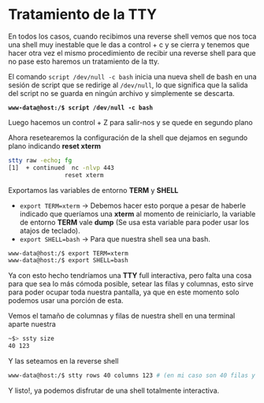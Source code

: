 # Tratamiento de la TTY

En todos los casos, cuando recibimos una reverse shell vemos que nos toca una shell muy inestable que le das a control + c y se cierra y tenemos que hacer otra vez el mismo procedimiento de recibir una reverse shell para que no pase esto haremos un tratamiento de la tty.&#x20;

El comando `script /dev/null -c bash` inicia una nueva shell de bash en una sesión de script que se redirige al `/dev/null`, lo que significa que la salida del script no se guarda en ningún archivo y simplemente se descarta.

<pre class="language-bash"><code class="lang-bash"><strong>www-data@host:/$ script /dev/null -c bash
</strong></code></pre>

Luego hacemos un control + Z para salir-nos y se quede en segundo plano

Ahora resetearemos la configuración de la shell que dejamos en segundo plano indicando **reset xterm**

```bash
stty raw -echo; fg
[1]  + continued  nc -nlvp 443
                reset xterm
```

Exportamos las variables de entorno **TERM** y **SHELL**

* `export TERM=xterm` → Debemos hacer esto porque a pesar de haberle indicado que queríamos una **xterm** al momento de reiniciarlo, la variable de entorno **TERM** vale **dump** (Se usa esta variable para poder usar los atajos de teclado).
* `export SHELL=bash` → Para que nuestra shell sea una bash.

```bash
www-data@host:/$ export TERM=xterm
www-data@host:/$ export SHELL=bash
```

Ya con esto hecho tendríamos una **TTY** full interactiva, pero falta una cosa para que sea lo más cómoda posible, setear las filas y columnas, esto sirve para poder ocupar toda nuestra pantalla, ya que en este momento solo podemos usar una porción de esta.

Vemos el tamaño de columnas y filas de nuestra shell en una terminal aparte nuestra

```bash
~$> ssty size
40 123
```

Y las seteamos en la reverse shell

```bash
www-data@host:/$ stty rows 40 columns 123 # (en mi caso son 40 filas y 123 columnas)
```

Y listo!, ya podemos disfrutar de una shell totalmente interactiva.
